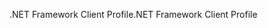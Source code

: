 <span data-ttu-id="21042-101">.NET Framework Client Profile</span><span class="sxs-lookup"><span data-stu-id="21042-101">.NET Framework Client Profile</span></span>